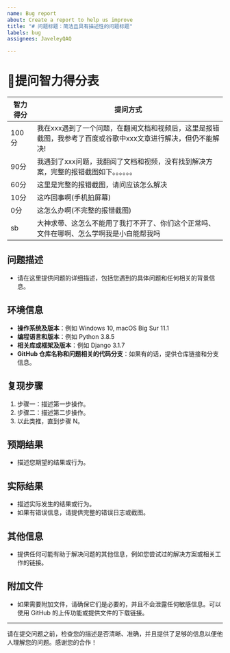 ```yaml
---
name: Bug report
about: Create a report to help us improve
title: "# 问题标题：简洁且具有描述性的问题标题"
labels: bug
assignees: JaveleyQAQ

---
```

# 🙋提问智力得分表
| 智力得分|提问方式 
| -------| ------ 
| 100分  | 我在xxx遇到了一个问题，在翻阅文档和视频后，这里是报错截图，我参考了百度或谷歌中xxx文章进行解决，但仍不能解决! 
| 90分   | 我遇到了xxx问题，我翻阅了文档和视频，没有找到解决方案，完整的报错截图如下。。。。。。
| 60分   | 这里是完整的报错截图，请问应该怎么解决
| 10分   | 这咋回事啊(手机拍屏幕)
| 0分    |  这怎么办啊(不完整的报错截图)
| sb    |  大神求带、这怎么不能用了我打不开了、你们这个正常吗、文件在哪啊、怎么学啊我是小白能帮我吗


## 问题描述
- 请在这里提供问题的详细描述，包括您遇到的具体问题和任何相关的背景信息。

## 环境信息
- **操作系统及版本**：例如 Windows 10, macOS Big Sur 11.1
- **编程语言和版本**：例如 Python 3.8.5
- **相关库或框架及版本**：例如 Django 3.1.7
- **GitHub 仓库名称和问题相关的代码分支**：如果有的话，提供仓库链接和分支信息。

## 复现步骤
1. 步骤一：描述第一步操作。
2. 步骤二：描述第二步操作。
3. 以此类推，直到步骤 N。

## 预期结果
- 描述您期望的结果或行为。

## 实际结果
- 描述实际发生的结果或行为。
- 如果有错误信息，请提供完整的错误日志或截图。

## 其他信息
- 提供任何可能有助于解决问题的其他信息，例如您尝试过的解决方案或相关工作的链接。

## 附加文件
- 如果需要附加文件，请确保它们是必要的，并且不会泄露任何敏感信息。可以使用 GitHub 的上传功能或提供文件的下载链接。

---

请在提交问题之前，检查您的描述是否清晰、准确，并且提供了足够的信息以便他人理解您的问题。感谢您的合作！
